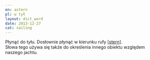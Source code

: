 ```yaml
---
en: astern 
pl: w tył
layout: dict_word
date: 2013-12-27
cat: sailing
---
```


Płynąć do tyłu. Dosłownie płynąć w kierunku rufy [[stern](/dict/s/stern.html)].  
Słowa tego używa się także do określenia innego obiektu względem naszego jachtu.

  
  